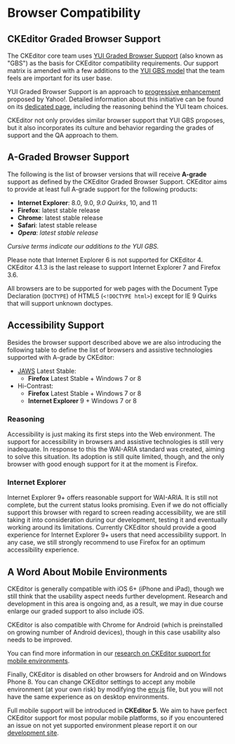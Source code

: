 # Browser Compatibility

## CKEditor Graded Browser Support

The CKEditor core team uses [YUI Graded Browser Support](http://yuilibrary.com/yui/docs/tutorials/gbs/) (also known as "GBS") as the basis for CKEditor compatibility requirements. Our support matrix is amended with a few additions to the [YUI GBS model](http://yuilibrary.com/yui/environments/) that the team feels are important for its user base.

YUI Graded Browser Support is an approach to [progressive enhancement](http://en.wikipedia.org/wiki/Progressive_enhancement) proposed by Yahoo!. Detailed information about this initiative can be found on its [dedicated page](http://yuilibrary.com/yui/docs/tutorials/gbs/), including the reasoning behind the YUI team choices.

CKEditor not only provides similar browser support that YUI GBS proposes, but it also incorporates its culture and behavior regarding the grades of support and the QA approach to them.

## A-Graded Browser Support

The following is the list of browser versions that will receive **A-grade** support as defined by the CKEditor Graded Browser Support. CKEditor aims to provide at least full A-grade support for the following products:

 * **Internet Explorer**: 8.0, 9.0, *9.0 Quirks*, 10,  and 11
 * **Firefox**: latest stable release
 * **Chrome**: latest stable release
 * **Safari**: latest stable release
 * ***Opera**: latest stable release*

*Cursive terms indicate our additions to the YUI GBS.*

Please note that Internet Explorer 6 is not supported for CKEditor 4. CKEditor 4.1.3 is the last release to support Internet Explorer 7 and Firefox 3.6.

All browsers are to be supported for web pages with the Document Type Declaration (`DOCTYPE`) of HTML5 (`<!DOCTYPE html>`) except for IE 9 Quirks that will support unknown doctypes.

## Accessibility Support

Besides the browser support described above we are also introducing the following table to define the list of browsers and assistive technologies supported with A-grade by CKEditor:

 * [JAWS](http://www.freedomscientific.com/products/fs/JAWS-product-page.asp) Latest Stable:
   * **Firefox** Latest Stable + Windows 7 or 8
 * Hi-Contrast:
   * **Firefox** Latest Stable + Windows 7 or 8
   * **Internet Explorer** 9 + Windows 7 or 8

### Reasoning

Accessibility is just making its first steps into the Web environment. The support for accessibility in browsers and assistive technologies is still very inadequate. In response to this the WAI-ARIA standard was created, aiming to solve this situation. Its adoption is still quite limited, though, and the only browser with good enough support for it at the moment is Firefox.

### Internet Explorer

Internet Explorer 9+ offers reasonable support for WAI-ARIA. It is still not complete, but the current status looks promising. Even if we do not officially support this browser with regard to screen reading accessibility, we are still taking it into consideration during our development, testing it and eventually working around its limitations. Currently CKEditor should provide a good experience for Internet Explorer 9+ users that need accessibility support. In any case, we still strongly recommend to use Firefox for an optimum accessibility experience.

## A Word About Mobile Environments

CKEditor is generally compatible with iOS 6+ (iPhone and iPad), though we still think that the usability aspect needs further development. Research and development in this area is ongoing and, as a result, we may in due course enlarge our graded support to also include iOS.

CKEditor is also compatible with Chrome for Android (which is preinstalled on growing number of Android devices), though in this case usability also needs to be improved.

You can find more information in our [research on CKEditor support for mobile environments](http://dev.ckeditor.com/ticket/11712#comment:5).

Finally, CKEditor is disabled on other browsers for Android and on Windows Phone 8. You can change CKEditor settings to accept any mobile environment (at your own risk) by modifying the [env.js](https://github.com/ckeditor/ckeditor-dev/blob/master/core/env.js) file, but you will not have the same experience as on desktop environments.

Full mobile support will be introduced in **CKEditor 5**. We aim to have perfect CKEditor support for most popular mobile platforms, so if you encountered an issue on not yet supported environment please report it on our [development site](https://dev.ckeditor.com/).